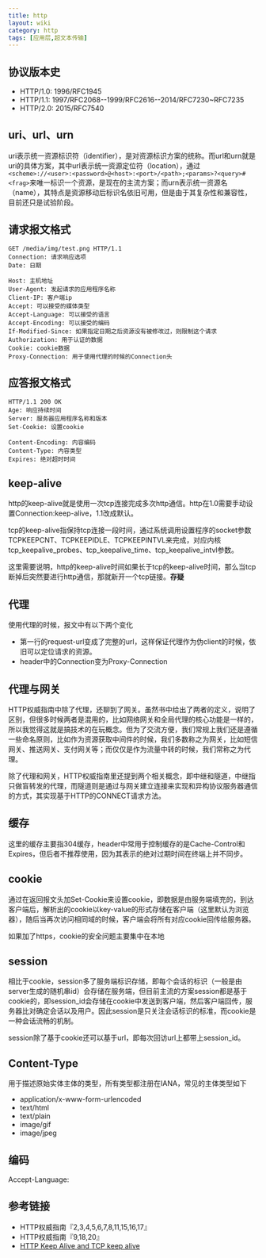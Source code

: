 ```yaml
---
title: http
layout: wiki
category: http
tags: [应用层,超文本传输]
---
```



## 协议版本史

* HTTP/1.0: 1996/RFC1945
* HTTP/1.1: 1997/RFC2068--1999/RFC2616--2014/RFC7230~RFC7235
* HTTP/2.0: 2015/RFC7540

## uri、url、urn

uri表示统一资源标识符（identifier），是对资源标识方案的统称。而url和urn就是uri的具体方案，其中url表示统一资源定位符（location），通过`<scheme>://<user>:<password>@<host>:<port>/<path>;<params>?<query>#<frag>`来唯一标识一个资源，是现在的主流方案；而urn表示统一资源名（name），其特点是资源移动后标识名依旧可用，但是由于其复杂性和兼容性，目前还只是试验阶段。

## 请求报文格式

```
GET /media/img/test.png HTTP/1.1
Connection: 请求响应选项
Date: 日期

Host: 主机地址
User-Agent: 发起请求的应用程序名称
Client-IP: 客户端ip
Accept: 可以接受的媒体类型
Accept-Language: 可以接受的语言
Accept-Encoding: 可以接受的编码
If-Modified-Since: 如果指定日期之后资源没有被修改过，则限制这个请求
Authorization: 用于认证的数据
Cookie: cookie数据
Proxy-Connection: 用于使用代理的时候的Connection头
```

## 应答报文格式

```
HTTP/1.1 200 OK
Age: 响应持续时间
Server: 服务器应用程序名称和版本
Set-Cookie: 设置cookie

Content-Encoding: 内容编码
Content-Type: 内容类型
Expires: 绝对超时时间
```



## keep-alive

http的keep-alive就是使用一次tcp连接完成多次http通信。http在1.0需要手动设置Connection:keep-alive，1.1改成默认。

tcp的keep-alive指保持tcp连接一段时间，通过系统调用设置程序的socket参数TCPKEEPCNT、TCPKEEPIDLE、TCPKEEPINTVL来完成，对应内核tcp_keepalive_probes、tcp_keepalive_time、tcp_keepalive_intvl参数。

这里需要说明，http的keep-alive时间如果长于tcp的keep-alive时间，那么当tcp断掉后突然要进行http通信，那就新开一个tcp链接。**存疑**

## 代理

使用代理的时候，报文中有以下两个变化

* 第一行的request-url变成了完整的url，这样保证代理作为伪client的时候，依旧可以定位请求的资源。
* header中的Connection变为Proxy-Connection

## 代理与网关

HTTP权威指南中除了代理，还聊到了网关。虽然书中给出了两者的定义，说明了区别，但很多时候两者是混用的，比如网络网关和全局代理的核心功能是一样的，所以我觉得这就是搞技术的在玩概念。但为了交流方便，我们常规上我们还是遵循一些命名原则，比如作为资源获取中间件的时候，我们多数称之为网关，比如短信网关、推送网关、支付网关等；而仅仅是作为流量中转的时候，我们常称之为代理。

除了代理和网关，HTTP权威指南里还提到两个相关概念，即中继和隧道，中继指只做盲转发的代理，而隧道则是通过与网关建立连接来实现和异构协议服务器通信的方式，其实现基于HTTP的CONNECT请求方法。

## 缓存

这里的缓存主要指304缓存，header中常用于控制缓存的是Cache-Control和Expires，但后者不推荐使用，因为其表示的绝对过期时间在终端上并不同步。

## cookie

通过在返回报文头加Set-Cookie来设置cookie，即数据是由服务端填充的，到达客户端后，解析出的cookie以key-value的形式存储在客户端（这里默认为浏览器），随后当再次访问相同域的时候，客户端会将所有对应cookie回传给服务器。

如果加了https，cookie的安全问题主要集中在本地

## session

相比于cookie，session多了服务端标识存储，即每个会话的标识（一般是由server生成的随机串id）会存储在服务端，但目前主流的方案session都是基于cookie的，即session_id会存储在cookie中发送到客户端，然后客户端回传，服务器比对确定会话以及用户。因此session是只关注会话标识的标准，而cookie是一种会话流畅的机制。

session除了基于cookie还可以基于url，即每次回访url上都带上session_id。



## Content-Type

用于描述原始实体主体的类型，所有类型都注册在IANA，常见的主体类型如下

* application/x-www-form-urlencoded
* text/html
* text/plain
* image/gif
* image/jpeg


## 编码

Accept-Language: 

## 参考链接

* HTTP权威指南『2,3,4,5,6,7,8,11,15,16,17』
* HTTP权威指南『9,18,20』
* [HTTP Keep Alive and TCP keep alive](https://stackoverflow.com/questions/9334401/http-keep-alive-and-tcp-keep-alive)
